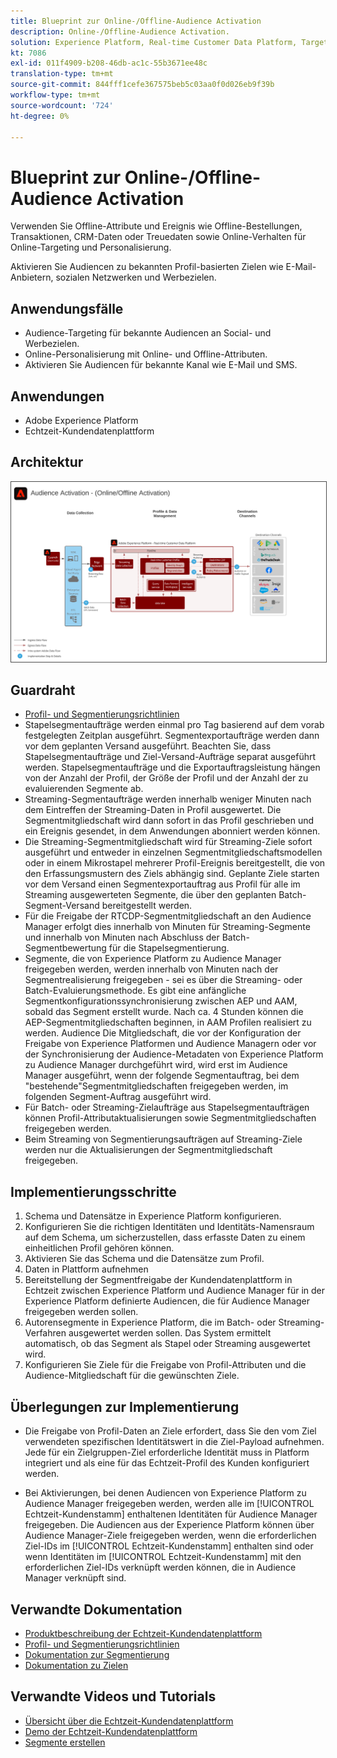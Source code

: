 ```yaml
---
title: Blueprint zur Online-/Offline-Audience Activation
description: Online-/Offline-Audience Activation.
solution: Experience Platform, Real-time Customer Data Platform, Target, Audience Manager, Analytics, Experience Cloud Services, Data Collection
kt: 7086
exl-id: 011f4909-b208-46db-ac1c-55b3671ee48c
translation-type: tm+mt
source-git-commit: 844fff1cefe367575beb5c03aa0f0d026eb9f39b
workflow-type: tm+mt
source-wordcount: '724'
ht-degree: 0%

---
```


# Blueprint zur Online-/Offline-Audience Activation

Verwenden Sie Offline-Attribute und Ereignis wie Offline-Bestellungen, Transaktionen, CRM-Daten oder Treuedaten sowie Online-Verhalten für Online-Targeting und Personalisierung.

Aktivieren Sie Audiencen zu bekannten Profil-basierten Zielen wie E-Mail-Anbietern, sozialen Netzwerken und Werbezielen.

## Anwendungsfälle

* Audience-Targeting für bekannte Audiencen an Social- und Werbezielen.
* Online-Personalisierung mit Online- und Offline-Attributen.
* Aktivieren Sie Audiencen für bekannte Kanal wie E-Mail und SMS.

## Anwendungen

* Adobe Experience Platform
* Echtzeit-Kundendatenplattform

## Architektur

<img src="assets/onoff.svg" alt="Referenzarchitektur für die Online-/Offline-Audience Activation" style="border:1px solid #4a4a4a" />

## Guardraht

* [Profil- und Segmentierungsrichtlinien](https://experienceleague.adobe.com/docs/experience-platform/profile/guardrails.html?lang=en)
* Stapelsegmentaufträge werden einmal pro Tag basierend auf dem vorab festgelegten Zeitplan ausgeführt. Segmentexportaufträge werden dann vor dem geplanten Versand ausgeführt. Beachten Sie, dass Stapelsegmentaufträge und Ziel-Versand-Aufträge separat ausgeführt werden. Stapelsegmentaufträge und die Exportauftragsleistung hängen von der Anzahl der Profil, der Größe der Profil und der Anzahl der zu evaluierenden Segmente ab.
* Streaming-Segmentaufträge werden innerhalb weniger Minuten nach dem Eintreffen der Streaming-Daten in Profil ausgewertet. Die Segmentmitgliedschaft wird dann sofort in das Profil geschrieben und ein Ereignis gesendet, in dem Anwendungen abonniert werden können.
* Die Streaming-Segmentmitgliedschaft wird für Streaming-Ziele sofort ausgeführt und entweder in einzelnen Segmentmitgliedschaftsmodellen oder in einem Mikrostapel mehrerer Profil-Ereignis bereitgestellt, die von den Erfassungsmustern des Ziels abhängig sind. Geplante Ziele starten vor dem Versand einen Segmentexportauftrag aus Profil für alle im Streaming ausgewerteten Segmente, die über den geplanten Batch-Segment-Versand bereitgestellt werden.
* Für die Freigabe der RTCDP-Segmentmitgliedschaft an den Audience Manager erfolgt dies innerhalb von Minuten für Streaming-Segmente und innerhalb von Minuten nach Abschluss der Batch-Segmentbewertung für die Stapelsegmentierung.
* Segmente, die von Experience Platform zu Audience Manager freigegeben werden, werden innerhalb von Minuten nach der Segmentrealisierung freigegeben - sei es über die Streaming- oder Batch-Evaluierungsmethode. Es gibt eine anfängliche Segmentkonfigurationssynchronisierung zwischen AEP und AAM, sobald das Segment erstellt wurde. Nach ca. 4 Stunden können die AEP-Segmentmitgliedschaften beginnen, in AAM Profilen realisiert zu werden. Audience Die Mitgliedschaft, die vor der Konfiguration der Freigabe von Experience Platformen und Audience Managern oder vor der Synchronisierung der Audience-Metadaten von Experience Platform zu Audience Manager durchgeführt wird, wird erst im Audience Manager ausgeführt, wenn der folgende Segmentauftrag, bei dem &quot;bestehende&quot;Segmentmitgliedschaften freigegeben werden, im folgenden Segment-Auftrag ausgeführt wird.
* Für Batch- oder Streaming-Zielaufträge aus Stapelsegmentaufträgen können Profil-Attributaktualisierungen sowie Segmentmitgliedschaften freigegeben werden.
* Beim Streaming von Segmentierungsaufträgen auf Streaming-Ziele werden nur die Aktualisierungen der Segmentmitgliedschaft freigegeben.

## Implementierungsschritte

1. Schema und Datensätze in Experience Platform konfigurieren.
1. Konfigurieren Sie die richtigen Identitäten und Identitäts-Namensraum auf dem Schema, um sicherzustellen, dass erfasste Daten zu einem einheitlichen Profil gehören können.
1. Aktivieren Sie das Schema und die Datensätze zum Profil.
1. Daten in Plattform aufnehmen
1. Bereitstellung der Segmentfreigabe der Kundendatenplattform in Echtzeit zwischen Experience Platform und Audience Manager für in der Experience Platform definierte Audiencen, die für Audience Manager freigegeben werden sollen.
1. Autorensegmente in Experience Platform, die im Batch- oder Streaming-Verfahren ausgewertet werden sollen. Das System ermittelt automatisch, ob das Segment als Stapel oder Streaming ausgewertet wird.
1. Konfigurieren Sie Ziele für die Freigabe von Profil-Attributen und die Audience-Mitgliedschaft für die gewünschten Ziele.

## Überlegungen zur Implementierung

* Die Freigabe von Profil-Daten an Ziele erfordert, dass Sie den vom Ziel verwendeten spezifischen Identitätswert in die Ziel-Payload aufnehmen. Jede für ein Zielgruppen-Ziel erforderliche Identität muss in Platform integriert und als eine  für das Echtzeit-Profil des Kunden konfiguriert werden.

* Bei Aktivierungen, bei denen Audiencen von Experience Platform zu Audience Manager freigegeben werden, werden alle im [!UICONTROL Echtzeit-Kundenstamm] enthaltenen Identitäten für Audience Manager freigegeben. Die Audiencen aus der Experience Platform können über Audience Manager-Ziele freigegeben werden, wenn die erforderlichen Ziel-IDs im [!UICONTROL Echtzeit-Kundenstamm] enthalten sind oder wenn Identitäten im [!UICONTROL Echtzeit-Kundenstamm] mit den erforderlichen Ziel-IDs verknüpft werden können, die in Audience Manager verknüpft sind.

## Verwandte Dokumentation

* [Produktbeschreibung der Echtzeit-Kundendatenplattform](https://helpx.adobe.com/legal/product-descriptions/real-time-customer-data-platform.html)
* [Profil- und Segmentierungsrichtlinien](https://experienceleague.adobe.com/docs/experience-platform/profile/guardrails.html?lang=en)
* [Dokumentation zur Segmentierung](https://experienceleague.adobe.com/docs/experience-platform/segmentation/api/streaming-segmentation.html)
* [Dokumentation zu Zielen](https://experienceleague.adobe.com/docs/experience-platform/destinations/catalog/overview.html)

## Verwandte Videos und Tutorials

* [Übersicht über die Echtzeit-Kundendatenplattform](https://experienceleague.adobe.com/docs/platform-learn/tutorials/application-services/rtcdp/understanding-the-real-time-customer-data-platform.html)
* [Demo der Echtzeit-Kundendatenplattform](https://experienceleague.adobe.com/docs/platform-learn/tutorials/application-services/rtcdp/demo.html)
* [Segmente erstellen](https://experienceleague.adobe.com/docs/platform-learn/tutorials/segments/create-segments.html)

